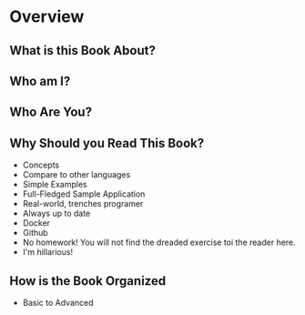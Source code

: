 # Overview


## What is this Book About?


## Who am I?


## Who Are You?



## Why Should you Read This Book?

- Concepts
- Compare to other languages
- Simple Examples
- Full-Fledged Sample Application
- Real-world, trenches programer
- Always up to date
- Docker
- Github
- No homework! You will not find the dreaded exercise toi the reader here.
- I'm hillarious!

## How is the Book Organized

- Basic to Advanced
